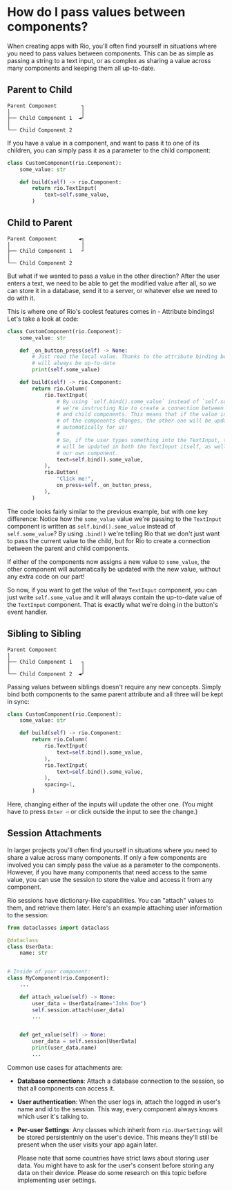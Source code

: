 # How do I pass values between components?

When creating apps with Rio, you'll often find yourself in situations where you
need to pass values between components. This can be as simple as passing a
string to a text input, or as complex as sharing a value across many components
and keeping them all up-to-date.

## Parent to Child

```plain
Parent Component        ┐
│                       │
├── Child Component 1  ◄┘
│
└── Child Component 2
```

If you have a value in a component, and want to pass it to one of its children,
you can simply pass it as a parameter to the child component:

```python
class CustomComponent(rio.Component):
    some_value: str

    def build(self) -> rio.Component:
        return rio.TextInput(
            text=self.some_value,
        )

```

## Child to Parent

```plain
Parent Component       ◄┐
│                       │
├── Child Component 1   ┘
│
└── Child Component 2
```

But what if we wanted to pass a value in the other direction? After the user
enters a text, we need to be able to get the modified value after all, so we can
store it in a database, send it to a server, or whatever else we need to do with
it.

This is where one of Rio's coolest features comes in - Attribute bindings! Let's
take a look at code:

```python
class CustomComponent(rio.Component):
    some_value: str

    def _on_button_press(self) -> None:
        # Just read the local value. Thanks to the attribute binding below it
        # will always be up-to-date
        print(self.some_value)

    def build(self) -> rio.Component:
        return rio.Column(
            rio.TextInput(
                # By using `self.bind().some_value` instead of `self.some_value`,
                # we're instructing Rio to create a connection between the parent
                # and child components. This means that if the value in either
                # of the components changes, the other one will be updated
                # automatically for us!
                #
                # So, if the user types something into the TextInput, the value
                # will be updated in both the TextInput itself, as well as
                # our own component.
                text=self.bind().some_value,
            ),
            rio.Button(
                "Click me!",
                on_press=self._on_button_press,
            ),
        )
```

The code looks fairly similar to the previous example, but with one key
difference: Notice how the `some_value` value we're passing to the `TextInput`
component is written as `self.bind().some_value` instead of `self.some_value`?
By using `.bind()` we're telling Rio that we don't just want to pass the current
value to the child, but for Rio to create a connection between the parent and
child components.

If either of the components now assigns a new value to `some_value`, the other
component will automatically be updated with the new value, without any extra
code on our part!

So now, if you want to get the value of the `TextInput` component, you can just
write `self.some_value` and it will always contain the up-to-date value of the
`TextInput` component. That is exactly what we're doing in the button's event
handler.

## Sibling to Sibling

```plain
Parent Component
│
├── Child Component 1   ┐
│                       │
└── Child Component 2  ◄┘
```

Passing values between siblings doesn't require any new concepts. Simply bind
both components to the same parent attribute and all three will be kept in sync:

```python
class CustomComponent(rio.Component):
    some_value: str

    def build(self) -> rio.Component:
        return rio.Column(
            rio.TextInput(
                text=self.bind().some_value,
            ),
            rio.TextInput(
                text=self.bind().some_value,
            ),
            spacing=1,
        )

```

Here, changing either of the inputs will update the other one. (You might have
to press `Enter ⏎` or click outside the input to see the change.)

## Session Attachments

In larger projects you'll often find yourself in situations where you need to
share a value across many components. If only a few components are involved you
can simply pass the value as a parameter to the components. However, if you have
many components that need access to the same value, you can use the session to
store the value and access it from any component.

Rio sessions have dictionary-like capabilities. You can "attach" values to them,
and retrieve them later. Here's an example attaching user information to the
session:

```python
from dataclasses import dataclass

@dataclass
class UserData:
    name: str


# Inside of your component:
class MyComponent(rio.Component):
    ...

    def attach_value(self) -> None:
        user_data = UserData(name="John Doe")
        self.session.attach(user_data)
        ...


    def get_value(self) -> None:
        user_data = self.session[UserData]
        print(user_data.name)
        ...
```

Common use cases for attachments are:

- **Database connections**: Attach a database connection to the session, so that
    all components can access it.

- **User authentication**: When the user logs in, attach the logged in user's
    name and id to the session. This way, every component always knows which user
    it's talking to.

- **Per-user Settings**: Any classes which inherit from `rio.UserSettings` will
    be stored persistentnly on the user's device. This means they'll still be
    present when the user visits your app again later.

    Please note that some countries have strict laws about storing user data. You
    might have to ask for the user's consent before storing any data on their
    device. Please do some research on this topic before implementing user
    settings.

